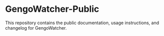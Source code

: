 # GengoWatcher-Public
This repository contains the public documentation, usage instructions, and changelog for GengoWatcher. 
